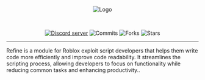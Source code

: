


<div align="center">

![Logo](https://media.discordapp.net/attachments/1047624099565949079/1113601108565303407/1zKKPGX.png)


<div>&nbsp;</div>


[![Discord server](https://img.shields.io/discord/1047610578740465684?label=Discord&logo=Discord&logoColor=white&style=for-the-badge)](https://discord.gg/r5VaTq5V "A Discord server where people can discuss Adonis related stuff and talk.") 
![Commits](https://img.shields.io/github/commit-activity/t/synnyyy/refine?style=for-the-badge)
![Forks](https://img.shields.io/github/forks/synnyyy/refine?style=for-the-badge)
![Stars](https://img.shields.io/github/stars/synnyyy/refine?style=for-the-badge)



</div>

---

Refine is a module for Roblox exploit script developers that helps them write code more efficiently and improve code readability. It streamlines the scripting process, allowing developers to focus on functionality while reducing common tasks and enhancing productivity..
